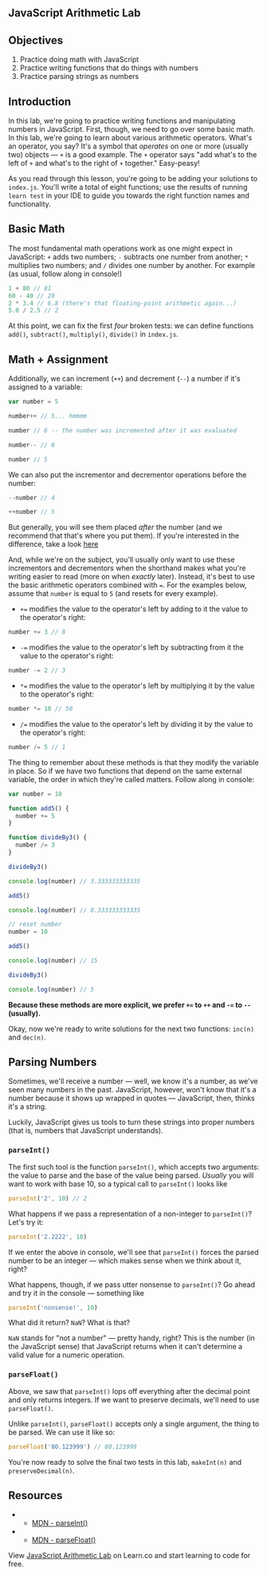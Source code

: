   JavaScript Arithmetic Lab
 ---

## Objectives

1. Practice doing math with JavaScript
2. Practice writing functions that do things with numbers
3. Practice parsing strings as numbers

## Introduction

In this lab, we're going to practice writing functions and manipulating numbers in JavaScript. First, though, we need to go over some basic math. In this lab, we're going to learn about various arithmetic operators. What's an operator, you say? It's a symbol that _operates_ on one or more (usually two) objects — `+` is a good example. The `+` operator says "add what's to the left of `+` and what's to the right of `+` together." Easy-peasy!

As you read through this lesson, you're going to be adding your solutions to `index.js`. You'll write a total of eight functions; use the results of running `learn test` in your IDE to guide you towards the right function names and functionality.

## Basic Math

The most fundamental math operations work as one might expect in JavaScript: `+` adds two numbers; `-` subtracts one number from another; `*` multiplies two numbers; and `/` divides one number by another. For example (as usual, follow along in console!)

``` javascript
1 + 80 // 81
60 - 40 // 20
2 * 3.4 // 6.8 (there's that floating-point arithmetic again...)
5.0 / 2.5 // 2
```

At this point, we can fix the first _four_ broken tests: we can define functions `add()`, `subtract()`, `multiply()`, `divide()` in `index.js`.

## Math + Assignment

Additionally, we can increment (`++`) and decrement (`--`) a number if it's assigned to a variable:

``` javascript
var number = 5

number++ // 5... hmmmm

number // 6 -- the number was incremented after it was evaluated

number-- // 6

number // 5
```

We can also put the incrementor and decrementor operations before the number:

``` javascript
--number // 4

++number // 5
```

But generally, you will see them placed _after_ the number (and we recommend that that's where you put them). If you're interested in the difference, take a look [here](http://jsforallof.us/2014/07/10/pre-increment-vs-post-increment/)

And, while we're on the subject, you'll usually only want to use these incrementors and decrementors when the shorthand makes what you're writing easier to read (more on when _exactly_ later). Instead, it's best to use the basic arithmetic operators combined with `=`. For the examples below, assume that `number` is equal to `5` (and resets for every example).

- `+=` modifies the value to the operator's left by adding to it the value to the operator's right:

```javascript
number += 3 // 8
```

- `-=` modifies the value to the operator's left by subtracting from it the value to the operator's right:

``` javascript
number -= 2 // 3
```

- `*=` modifies the value to the operator's left by multiplying it by the value to the operator's right:

``` javascript
number *= 10 // 50
```

- `/=` modifies the value to the operator's left by dividing it by the value to the operator's right:

``` javascript
number /= 5 // 1
```

The thing to remember about these methods is that they modify the variable in place. So if we have two functions that depend on the same external variable, the order in which they're called matters. Follow along in console:

``` javascript
var number = 10

function add5() {
  number += 5
}

function divideBy3() {
  number /= 3
}

divideBy3()

console.log(number) // 3.333333333335

add5()

console.log(number) // 8.333333333335

// reset number
number = 10

add5()

console.log(number) // 15

divideBy3()

console.log(number) // 5
```

**Because these methods are more explicit, we prefer `+=` to `++` and `-=` to `--` (usually).**

Okay, now we're ready to write solutions for the next two functions: `inc(n)` and `dec(n)`.

## Parsing Numbers

Sometimes, we'll receive a number — well, we know it's a number, as we've seen many numbers in the past. JavaScript, however, won't know that it's a number because it shows up wrapped in quotes — JavaScript, then, thinks it's a string.

Luckily, JavaScript gives us tools to turn these strings into proper numbers (that is, numbers that JavaScript understands).

### `parseInt()`

The first such tool is the function `parseInt()`, which accepts two arguments: the value to parse and the base of the value being parsed. _Usually_ you will want to work with base 10, so a typical call to `parseInt()` looks like

``` javascript
parseInt('2', 10) // 2
```

What happens if we pass a representation of a non-integer to `parseInt()`? Let's try it:

``` javascript
parseInt('2.2222', 10)
```

If we enter the above in console, we'll see that `parseInt()` forces the parsed number to be an integer — which makes sense when we think about it, right?

What happens, though, if we pass utter nonsense to `parseInt()`? Go ahead and try it in the console — something like

``` javascript
parseInt('nonsense!', 10)
```

What did it return? `NaN`? What is that?

`NaN` stands for "not a number" — pretty handy, right? This is the number (in the JavaScript sense) that JavaScript returns when it can't determine a valid value for a numeric operation.

### `parseFloat()`

Above, we saw that `parseInt()` lops off everything after the decimal point and only returns integers. If we want to preserve decimals, we'll need to use `parseFloat()`.

Unlike `parseInt()`, `parseFloat()` accepts only a single argument, the thing to be parsed. We can use it like so:

``` javascript
parseFloat('80.123999') // 80.123999
```

You're now ready to solve the final two tests in this lab, `makeInt(n)` and `preserveDecimal(n)`.


## Resources
- * [MDN - parseInt()](https://developer.mozilla.org/en-US/docs/Web/JavaScript/Reference/Global_Objects/parseInt)

- * [MDN - parseFloat()](https://developer.mozilla.org/en-US/docs/Web/JavaScript/Reference/Global_Objects/parseFloat)

<p class='util--hide'>View <a href='https://learn.co/lessons/javascript-arithmetic-lab'>JavaScript Arithmetic Lab</a> on Learn.co and start learning to code for free.</p>
